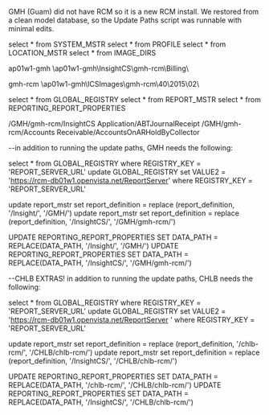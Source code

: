 GMH (Guam) did not have RCM so it is a new RCM install. We restored from a clean model database, so the Update Paths script was runnable with minimal edits.

select * from SYSTEM_MSTR
select * from PROFILE
select * from LOCATION_MSTR
select * from IMAGE_DIRS

ap01w1-gmh
\\ap01w1-gmh\InsightCS\gmh-rcm\Billing\

gmh-rcm
\\ap01w1-gmh\ICSImages\gmh-rcm\40\2015\02\

select * from GLOBAL_REGISTRY
select * from REPORT_MSTR
select * from REPORTING_REPORT_PROPERTIES

/GMH/gmh-rcm/InsightCS Application/ABTJournalReceipt
/GMH/gmh-rcm/Accounts Receivable/AccountsOnARHoldByCollector


--in addition to running the update paths, GMH needs the following:

select * from GLOBAL_REGISTRY where REGISTRY_KEY = 'REPORT_SERVER_URL'
update GLOBAL_REGISTRY set VALUE2 = 'https://rcm-db01w1.openvista.net/ReportServer' where REGISTRY_KEY = 'REPORT_SERVER_URL'

update report_mstr set report_definition = replace (report_definition, '/Insight/', '/GMH/')
update report_mstr set report_definition = replace (report_definition, '/InsightCS/', '/GMH/gmh-rcm/')

UPDATE REPORTING_REPORT_PROPERTIES SET DATA_PATH = REPLACE(DATA_PATH, '/Insight/', '/GMH/')
UPDATE REPORTING_REPORT_PROPERTIES SET DATA_PATH = REPLACE(DATA_PATH, '/InsightCS/', '/GMH/gmh-rcm/')


--CHLB EXTRAS! in addition to running the update paths, CHLB needs the following:

select * from GLOBAL_REGISTRY where REGISTRY_KEY = 'REPORT_SERVER_URL'
update GLOBAL_REGISTRY set VALUE2 = 'https://rcm-db01w1.openvista.net/ReportServer ' where REGISTRY_KEY = 'REPORT_SERVER_URL'

update report_mstr set report_definition = replace (report_definition, '/chlb-rcm/', '/CHLB/chlb-rcm/')
update report_mstr set report_definition = replace (report_definition, '/InsightCS/', '/CHLB/chlb-rcm/')

UPDATE REPORTING_REPORT_PROPERTIES SET DATA_PATH = REPLACE(DATA_PATH, '/chlb-rcm/', '/CHLB/chlb-rcm/')
UPDATE REPORTING_REPORT_PROPERTIES SET DATA_PATH = REPLACE(DATA_PATH, '/InsightCS/', '/CHLB/chlb-rcm/')
